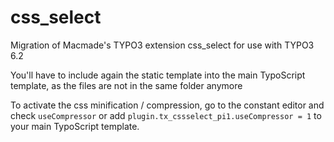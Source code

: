 css_select
==========

Migration of Macmade's TYPO3 extension css_select for use with TYPO3 6.2

You'll have to include again the static template into the main TypoScript template, as the files are not in the same folder anymore

To activate the css minification / compression, go to the constant editor and check ```useCompressor``` or add ```plugin.tx_cssselect_pi1.useCompressor = 1``` to your main TypoScript template.
